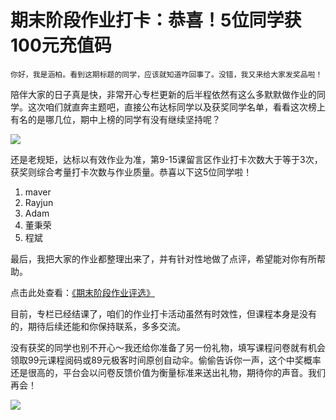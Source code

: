 # 期末阶段作业打卡：恭喜！5位同学获100元充值码

    你好，我是涵柏。看到这期标题的同学，应该就知道咋回事了。没错，我又来给大家发奖品啦！

陪伴大家的日子真是快，非常开心专栏更新的后半程依然有这么多默默做作业的同学。这次咱们就直奔主题吧，直接公布达标同学以及获奖同学名单，看看这次榜上有名的是哪几位，期中上榜的同学有没有继续坚持呢？

![](https://static001.geekbang.org/resource/image/4a/25/4a7e3460b6a2a9590f0f7ed67c050325.jpg)

还是老规矩，达标以有效作业为准，第9-15课留言区作业打卡次数大于等于3次，获奖则综合考量打卡次数与作业质量。恭喜以下这5位同学啦！

1.  maver
2.  Rayjun
3.  Adam
4.  董秉荣
5.  程斌

最后，我把大家的作业都整理出来了，并有针对性地做了点评，希望能对你有所帮助。

点击此处查看：[《期末阶段作业评选》](https://shimo.im/sheets/5yyAaEdppzgOWiFs/MODOC/)

目前，专栏已经结课了，咱们的作业打卡活动虽然有时效性，但课程本身是没有的，期待后续还能和你保持联系，多多交流。

没有获奖的同学也别不开心～我还给你准备了另一份礼物，填写课程问卷就有机会领取99元课程阅码或89元极客时间原创自动伞。偷偷告诉你一声，这个中奖概率还是很高的，平台会以问卷反馈价值为衡量标准来送出礼物，期待你的声音。我们再会！

[![](https://static001.geekbang.org/resource/image/a0/4b/a0d4a538591a0c317468d9dd7f2f7b4b.jpg)](https://jinshuju.net/f/Gj9mXL)
    